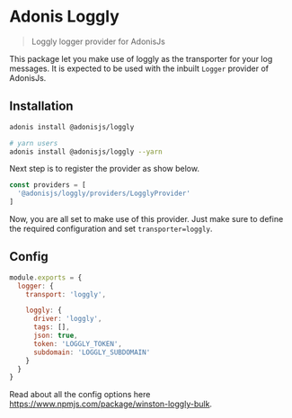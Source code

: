 # Adonis Loggly
> Loggly logger provider for AdonisJs

This package let you make use of loggly as the transporter for your log messages. It is expected to be used with the inbuilt `Logger` provider of AdonisJs.

## Installation

```bash
adonis install @adonisjs/loggly

# yarn users
adonis install @adonisjs/loggly --yarn
```

Next step is to register the provider as show below.

```js
const providers = [
  '@adonisjs/loggly/providers/LogglyProvider'
]
```

Now, you are all set to make use of this provider. Just make sure to define the required configuration and set `transporter=loggly`.

## Config

```js
module.exports = {
  logger: {
    transport: 'loggly',

    loggly: {
      driver: 'loggly',
      tags: [],
      json: true,
      token: 'LOGGLY_TOKEN',
      subdomain: 'LOGGLY_SUBDOMAIN'      
    }
  }
}
```

Read about all the config options here https://www.npmjs.com/package/winston-loggly-bulk.
